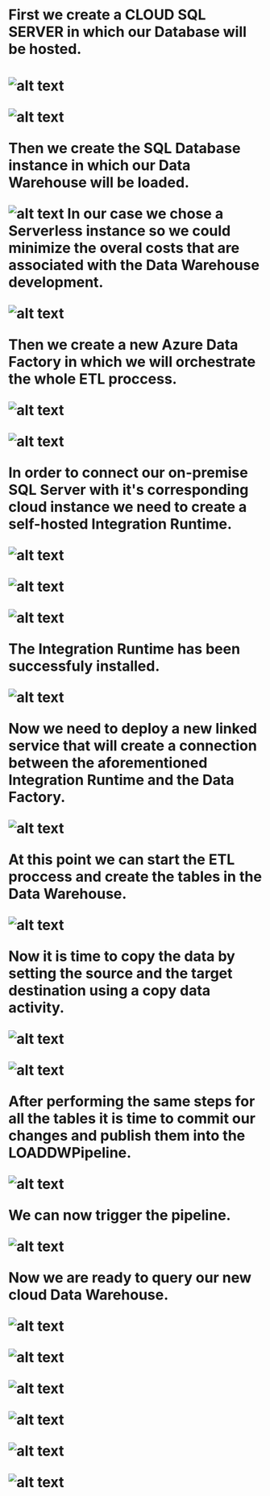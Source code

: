 <h1>First we create a CLOUD SQL SERVER in which our Database will be hosted.<h1/>

![alt text](https://github.com/geotsakonas/RegenDE2/blob/main/ETL/1.ETL_steps.png)

![alt text](https://github.com/geotsakonas/RegenDE2/blob/main/ETL/2.ETL_steps.png)

**Then we create the SQL Database instance in which our Data Warehouse will be loaded.**

![alt text](https://github.com/geotsakonas/RegenDE2/blob/main/ETL/3.ETL_steps.png)
**In our case we chose a Serverless instance so we could minimize the overal costs that are associated with the Data Warehouse development.**

![alt text](https://github.com/geotsakonas/RegenDE2/blob/main/ETL/4.ETL_steps.png)

**Then we create a new Azure Data Factory in which we will orchestrate the whole ETL proccess.**

![alt text](https://github.com/geotsakonas/RegenDE2/blob/main/ETL/5.ETL_steps.png)

![alt text](https://github.com/geotsakonas/RegenDE2/blob/main/ETL/6.ETL_steps.png)

**In order to connect our on-premise SQL Server with it's corresponding cloud instance we need to create a self-hosted Integration Runtime.**


![alt text](https://github.com/geotsakonas/RegenDE2/blob/main/ETL/7.1.ETL_steps.png)

![alt text](https://github.com/geotsakonas/RegenDE2/blob/main/ETL/8.ETL_steps.png)

![alt text](https://github.com/geotsakonas/RegenDE2/blob/main/ETL/9.ETL_steps.png)

**The Integration Runtime has been successfuly installed.**

![alt text](https://github.com/geotsakonas/RegenDE2/blob/main/ETL/10.1_ETL_steps.png)

**Now we need to deploy a new linked service that will create a connection between the aforementioned Integration Runtime and the Data Factory.**

![alt text](https://github.com/geotsakonas/RegenDE2/blob/main/ETL/12.ETL_steps.png)

**At this point we can start the ETL proccess and create the tables in the Data Warehouse.**

![alt text](https://github.com/geotsakonas/RegenDE2/blob/main/ETL/13.ETL_steps.png)

**Now it is time to copy the data by setting the source and the target destination using a copy data activity.**

![alt text](https://github.com/geotsakonas/RegenDE2/blob/main/ETL/14.ETL_steps.png)

![alt text](https://github.com/geotsakonas/RegenDE2/blob/main/ETL/15.ETL_steps.png)

**After performing the same steps for all the tables it is time to commit our changes and publish them into the LOADDWPipeline.**

![alt text](https://github.com/geotsakonas/RegenDE2/blob/main/ETL/16.ETL_steps.png)

**We can now trigger the pipeline.**

![alt text](https://github.com/geotsakonas/RegenDE2/blob/main/ETL/17.ETL_steps.png)

**Now we are ready to query our new cloud Data Warehouse.**

![alt text](https://github.com/geotsakonas/RegenDE2/blob/main/ETL/18.ETL_steps.png)

![alt text](https://github.com/geotsakonas/RegenDE2/blob/main/ETL/19.ETL_steps.png)

![alt text](https://github.com/geotsakonas/RegenDE2/blob/main/ETL/20.ETL_steps.png)

![alt text](https://github.com/geotsakonas/RegenDE2/blob/main/ETL/21.ETL_steps.png)

![alt text](https://github.com/geotsakonas/RegenDE2/blob/main/ETL/22.ETL_steps.png)

![alt text](https://github.com/geotsakonas/RegenDE2/blob/main/ETL/23.ETL_steps.png)
